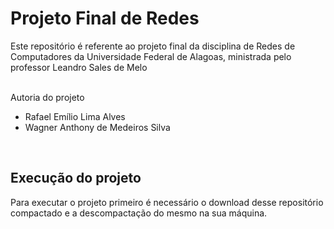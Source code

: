 # Projeto Final de Redes

Este repositório é referente ao projeto final 
da disciplina de Redes de Computadores da 
Universidade Federal de Alagoas, ministrada 
pelo professor Leandro Sales de Melo

<br>
Autoria do projeto

- Rafael Emílio Lima Alves
- Wagner Anthony de Medeiros Silva
<br>

## Execução do projeto
Para executar o projeto primeiro é necessário o 
download desse repositório compactado e a descompactação
do mesmo na sua máquina.
